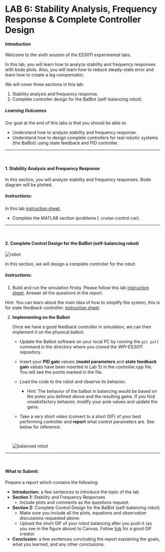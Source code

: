 # LAB 6: Stability Analysis, Frequency Response & Complete Controller Design



<!-- ### Description:
* Learn how to analyze stability and frequency responses with Bode plots for the self-balancing robot
* Learn how to reduce steady-state error 
* Learn how to create a lag compensator

### What to Submit:
* Report showing a summary of exercises completed by hand as well as with MATLAB.
 -->

#### Introduction

Welcome to the sixth session of the ES3011 experimental labs. 

In this lab, you will learn how to analyze stability and frequency responses with bode plots. Also, you will learn how to reduce steady-state error and learn how to create a lag compensator.

We will cover three sections in this lab:

1. Stability analysis and frequency response.
2. Complete controller design for the BalBot (self-balancing robot).

##### Learning Outcomes
Our goal at the end of this labs is that you should be able to:

* Understand how to analyze stability and frequency response.
* Understand how to design complete controllers for real robotic systems (the BalBot) using state feedback and PID controller.

***
<br>

#### 1. Stability Analysis and Frequency Response

In this section, you will analyze stability and frequency responses. Bode diagram will be plotted.

##### Instructions:
In this lab [instruction sheet](../documents/Lab6.pdf),

* Complete the MATLAB section (problems I, cruise-control car).

*** 
<br>

#### 2. Complete Control Design for the BalBot (self-balancing robot)

![robot](../media/robot.png)

In this section, we will design a complete controller for the robot.

##### Instructions:

1. Build and run the simulation firstly. Please follow this lab [instruction sheet](../documents/ES3011_LAB6.pdf). Answer all the questions in the report.


Hint: You can learn about the main idea of how to simplify the system, this is for state feedback controller: [instruction sheet](../documents/Hint_Lab6.pdf).


2. **Implementing on the Balbot**

    Once we have a good feedback controller in simulation, we can then implement it on the physical balbot.

    - Update the Balbot software on your local PC by running the `git pull` command in the directory where you cloned the WPI-ES3011 repository.

    - Insert your **PID gain** values (**model parameters** and **state feedback gain** values have been inserted in Lab 5) in the controller.cpp file. You will see the points marked in the file.

    - Load the code to the robot and observe its behavior. 
        - Hint: The behavior of the balbot in balancing would be based on the poles you defined above and the resulting gains. If you find unsatisfactory behavior, modify your pole values and update the gains.

    - Take a very short video (convert to a short GIF) of your best performing controller and **report** what control parameters are. See below for reference:
    
    <br>

        
    ![balanced robot](../media/robot.gif)

***
<br>

#### What to Submit:
Prepare a report which contains the following:

* **Introduction:** a few sentences to introduce the topic of the lab
* **Section 1:** Stability and Frequency Responses
    * Include plots and comments as the questions request.
* **Section 2:** Complete Control Design for the BalBot (self-balancing robot)
    * Make sure you include all the plots, equations and observation discussions requested above.
    * Upload the short GIF of your robot balancing after you push it (as you see in the figure above) to Canvas. Follow [link](https://ezgif.com/video-to-gif) for a good GIF creator.
* **Conclusion:** a few sentences concluding the report explaining the goals, what you learned, and any other conclusions.





